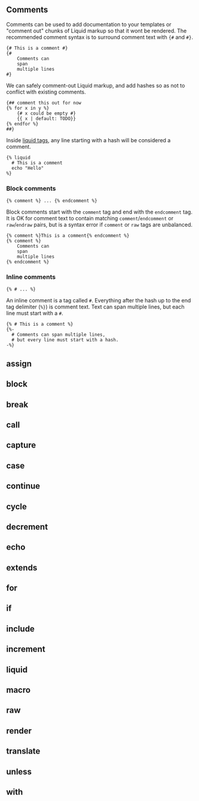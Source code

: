 ## Comments

<!-- md:version 0.1.0 -->
<!-- md:liquid2 -->

Comments can be used to add documentation to your templates or "comment out" chunks of Liquid markup so that it wont be rendered. The recommended comment syntax is to surround comment text with `{#` and `#}`.

```liquid
{# This is a comment #}
{#
    Comments can
    span
    multiple lines
#}
```

We can safely comment-out Liquid markup, and add hashes so as not to conflict with existing comments.

```liquid
{## comment this out for now
{% for x in y %}
    {# x could be empty #}
    {{ x | default: TODO}}
{% endfor %}
##}
```

Inside [liquid tags](#liquid), any line starting with a hash will be considered a comment.

```liquid
{% liquid
  # This is a comment
  echo "Hello"
%}
```

### Block comments

<!-- md:version 0.1.0 -->
<!-- md:shopify -->

```
{% comment %} ... {% endcomment %}
```

Block comments start with the `comment` tag and end with the `endcomment` tag. It is OK for comment text to contain matching `comment`/`endcomment` or `raw`/`endraw` pairs, but is a syntax error if `comment` or `raw` tags are unbalanced.

```liquid
{% comment %}This is a comment{% endcomment %}
{% comment %}
    Comments can
    span
    multiple lines
{% endcomment %}
```

### Inline comments

<!-- md:version 0.1.0 -->
<!-- md:shopify -->

```
{% # ... %}
```

An inline comment is a tag called `#`. Everything after the hash up to the end tag delimiter (`%}`) is comment text. Text can span multiple lines, but each line must start with a `#`.

```liquid
{% # This is a comment %}
{%-
  # Comments can span multiple lines,
  # but every line must start with a hash.
-%}
```

## assign

<!-- md:version 0.1.0 -->
<!-- md:shopify -->

## block

## break

## call

## capture

## case

## continue

## cycle

## decrement

## echo

## extends

## for

## if

## include

## increment

## liquid

## macro

## raw

## render

## translate

## unless

## with
